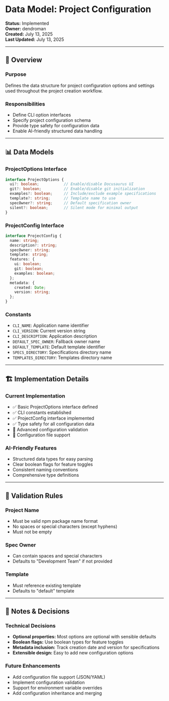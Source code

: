 # Data Model: Project Configuration

**Status:** Implemented  
**Owner:** dendroman  
**Created:** July 13, 2025  
**Last Updated:** July 13, 2025  

---

## 🎯 Overview

### Purpose
Defines the data structure for project configuration options and settings used throughout the project creation workflow.

### Responsibilities
- Define CLI option interfaces
- Specify project configuration schema
- Provide type safety for configuration data
- Enable AI-friendly structured data handling

---

## 📊 Data Models

### ProjectOptions Interface
```typescript
interface ProjectOptions {
  ui?: boolean;           // Enable/disable Docusaurus UI
  git?: boolean;          // Enable/disable git initialization  
  examples?: boolean;     // Include/exclude example specifications
  template?: string;      // Template name to use
  specOwner?: string;     // Default specification owner
  silent?: boolean;       // Silent mode for minimal output
}
```

### ProjectConfig Interface
```typescript
interface ProjectConfig {
  name: string;
  description?: string;
  specOwner: string;
  template: string;
  features: {
    ui: boolean;
    git: boolean;
    examples: boolean;
  };
  metadata: {
    created: Date;
    version: string;
  };
}
```

### Constants
- `CLI_NAME`: Application name identifier
- `CLI_VERSION`: Current version string
- `CLI_DESCRIPTION`: Application description
- `DEFAULT_SPEC_OWNER`: Fallback owner name
- `DEFAULT_TEMPLATE`: Default template identifier
- `SPECS_DIRECTORY`: Specifications directory name
- `TEMPLATES_DIRECTORY`: Templates directory name

---

## 🏗️ Implementation Details

### Current Implementation
- ✅ Basic ProjectOptions interface defined
- ✅ CLI constants established
- ✅ ProjectConfig interface implemented
- ✅ Type safety for all configuration data
- 🔄 Advanced configuration validation
- 🔄 Configuration file support

### AI-Friendly Features
- Structured data types for easy parsing
- Clear boolean flags for feature toggles
- Consistent naming conventions
- Comprehensive type definitions

---

## 🧪 Validation Rules

### Project Name
- Must be valid npm package name format
- No spaces or special characters (except hyphens)
- Must not be empty

### Spec Owner
- Can contain spaces and special characters
- Defaults to "Development Team" if not provided

### Template
- Must reference existing template
- Defaults to "default" template

---

## 📝 Notes & Decisions

### Technical Decisions
- **Optional properties:** Most options are optional with sensible defaults
- **Boolean flags:** Use boolean types for feature toggles
- **Metadata inclusion:** Track creation date and version for specifications
- **Extensible design:** Easy to add new configuration options

### Future Enhancements
- Add configuration file support (JSON/YAML)
- Implement configuration validation
- Support for environment variable overrides
- Add configuration inheritance and merging
